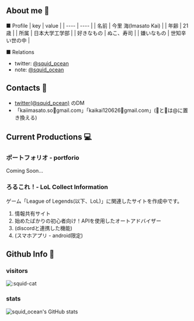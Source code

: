## About me 🦑

■ Profile
|  key  |  value  |
| ---- | ---- |
| 名前 |  今里 海(Imasato Kai) |
| 年齢 | 21歳 |
| 所属 | 日本大学工学部 |
| 好きなもの | ぬこ、寿司 |
| 嫌いなもの | 世知辛い世の中 |

■ Relations
- twitter: [@squid_pcean](https://twitter.com/squid_ocean) 
- note: [@squid_ocean](https://note.com/squid_ocean) 

## Contacts 👀
- [twitter(@squid_pcean)](https://twitter.com/squid_ocean) のDM
- 「kaiimasato.so🦑gmail.com」「kaikai120626🐙gmail.com」(🦑と🐙は@に置き換える)

## Current Productions 💻

### ポートフォリオ - portforio
Coming Soon...

### ろるこれ！-   LoL Collect Information

ゲーム「League of Legends(以下、LoL)」に関連したサイトを作成中です。

1. 情報共有サイト
2. 始めたばかりの初心者向け！APIを使用したオートアドバイザー
3. (discordと連携した機能)
4. (スマホアプリ - android限定)


## Github Info 📖

### visitors

  ![:squid-cat](https://count.getloli.com/get/@:squid-cat?theme=rule34)
  
### stats

  ![squid_ocean's GitHub stats](https://github-readme-stats.vercel.app/api?username=squid-cat&show_icons=true&theme=radical)
